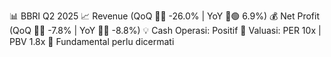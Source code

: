 📊 BBRI Q2 2025
📈 Revenue (QoQ 🔻🔴 -26.0% | YoY 🔼🟢 6.9%)
💰 Net Profit (QoQ 🔻🔴 -7.8% | YoY 🔻🔴 -8.8%)
💡 Cash Operasi: Positif
🧮 Valuasi: PER 10x | PBV 1.8x
🧱 Fundamental perlu dicermati
